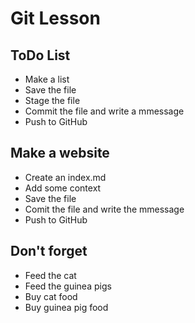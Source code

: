 # Git Lesson

## ToDo List
- Make a list
-  Save the file
- Stage the file
- Commit the file and write a mmessage
- Push to GitHub

## Make a website
- Create an index.md
- Add some context
- Save the file
- Comit the file and write the mmessage
- Push to GitHub

## Don't forget
- Feed the cat
- Feed the guinea pigs
- Buy cat food
- Buy guinea pig food
